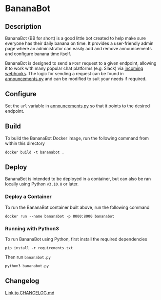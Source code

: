 # BananaBot

## Description
BananaBot (BB for short) is a good little bot created to help make sure everyone has their daily banana on time. It provides a user-friendly admin page where an administrator can easily add and remove announcements and configure banana time itself.

BananaBot is designed to send a `POST` request to a given endpoint, allowing it to work with many popular chat platforms (e.g. Slack) via [incoming webhooks](https://api.slack.com/messaging/webhooks). The logic for sending a request can be found in [announcements.py](./announcements.py) and can be modified to suit your needs if required.

## Configure

Set the `url` variable in [announcements.py](./announcements.py) so that it points to the desired endpoint.

## Build

To build the BananaBot Docker image, run the following command from within this directory
```
docker build -t bananabot .
```

## Deploy

BananaBot is intended to be deployed in a container, but can also be ran locally using Python `v3.10.8` or later.

### Deploy a Container

To run the BananaBot container built above, run the following command
```
docker run --name bananabot -p 8000:8000 bananabot
```

### Running with Python3

To run BananaBot using Python, first install the required dependencies
```
pip install -r requirements.txt
```

Then run `bananabot.py`
```
python3 bananabot.py
```

## Changelog

[Link to CHANGELOG.md](./CHANGELOG.md)